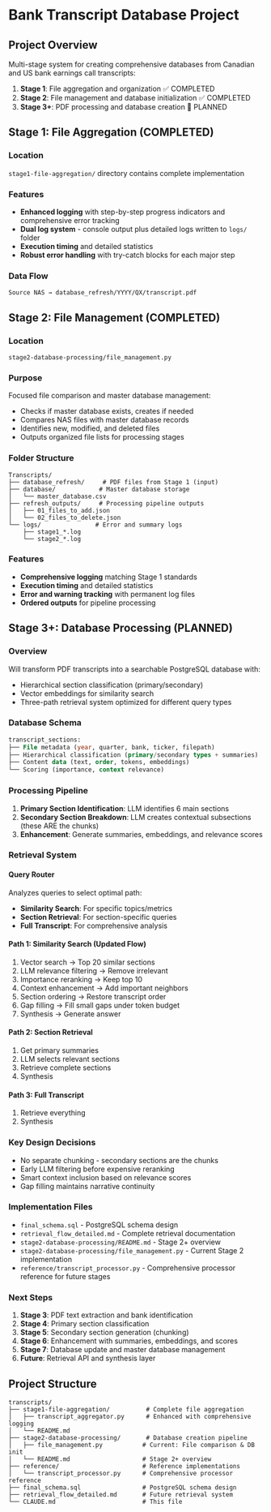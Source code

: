 # Bank Transcript Database Project

## Project Overview
Multi-stage system for creating comprehensive databases from Canadian and US bank earnings call transcripts:

1. **Stage 1**: File aggregation and organization ✅ COMPLETED
2. **Stage 2**: File management and database initialization ✅ COMPLETED  
3. **Stage 3+**: PDF processing and database creation 🔄 PLANNED

## Stage 1: File Aggregation (COMPLETED)

### Location
`stage1-file-aggregation/` directory contains complete implementation

### Features
- **Enhanced logging** with step-by-step progress indicators and comprehensive error tracking
- **Dual log system** - console output plus detailed logs written to `logs/` folder
- **Execution timing** and detailed statistics
- **Robust error handling** with try-catch blocks for each major step

### Data Flow
```
Source NAS → database_refresh/YYYY/QX/transcript.pdf
```

## Stage 2: File Management (COMPLETED)

### Location
`stage2-database-processing/file_management.py`

### Purpose
Focused file comparison and master database management:
- Checks if master database exists, creates if needed
- Compares NAS files with master database records
- Identifies new, modified, and deleted files
- Outputs organized file lists for processing stages

### Folder Structure
```
Transcripts/
├── database_refresh/     # PDF files from Stage 1 (input)
├── database/            # Master database storage
│   └── master_database.csv
├── refresh_outputs/     # Processing pipeline outputs
│   ├── 01_files_to_add.json
│   └── 02_files_to_delete.json
└── logs/               # Error and summary logs
    ├── stage1_*.log
    └── stage2_*.log
```

### Features
- **Comprehensive logging** matching Stage 1 standards
- **Execution timing** and detailed statistics
- **Error and warning tracking** with permanent log files
- **Ordered outputs** for pipeline processing

## Stage 3+: Database Processing (PLANNED)

### Overview
Will transform PDF transcripts into a searchable PostgreSQL database with:
- Hierarchical section classification (primary/secondary)
- Vector embeddings for similarity search
- Three-path retrieval system optimized for different query types

### Database Schema
```sql
transcript_sections:
├── File metadata (year, quarter, bank, ticker, filepath)
├── Hierarchical classification (primary/secondary types + summaries)
├── Content data (text, order, tokens, embeddings)
└── Scoring (importance, context relevance)
```

### Processing Pipeline
1. **Primary Section Identification**: LLM identifies 6 main sections
2. **Secondary Section Breakdown**: LLM creates contextual subsections (these ARE the chunks)
3. **Enhancement**: Generate summaries, embeddings, and relevance scores

### Retrieval System

#### Query Router
Analyzes queries to select optimal path:
- **Similarity Search**: For specific topics/metrics
- **Section Retrieval**: For section-specific queries  
- **Full Transcript**: For comprehensive analysis

#### Path 1: Similarity Search (Updated Flow)
1. Vector search → Top 20 similar sections
2. LLM relevance filtering → Remove irrelevant
3. Importance reranking → Keep top 10
4. Context enhancement → Add important neighbors
5. Section ordering → Restore transcript order
6. Gap filling → Fill small gaps under token budget
7. Synthesis → Generate answer

#### Path 2: Section Retrieval
1. Get primary summaries
2. LLM selects relevant sections
3. Retrieve complete sections
4. Synthesis

#### Path 3: Full Transcript
1. Retrieve everything
2. Synthesis

### Key Design Decisions
- No separate chunking - secondary sections are the chunks
- Early LLM filtering before expensive reranking
- Smart context inclusion based on relevance scores
- Gap filling maintains narrative continuity

### Implementation Files
- `final_schema.sql` - PostgreSQL schema design
- `retrieval_flow_detailed.md` - Complete retrieval documentation
- `stage2-database-processing/README.md` - Stage 2+ overview
- `stage2-database-processing/file_management.py` - Current Stage 2 implementation
- `reference/transcript_processor.py` - Comprehensive processor reference for future stages

### Next Steps
1. **Stage 3**: PDF text extraction and bank identification
2. **Stage 4**: Primary section classification  
3. **Stage 5**: Secondary section generation (chunking)
4. **Stage 6**: Enhancement with summaries, embeddings, and scores
5. **Stage 7**: Database update and master database management
6. **Future**: Retrieval API and synthesis layer

## Project Structure
```
transcripts/
├── stage1-file-aggregation/          # Complete file aggregation
│   ├── transcript_aggregator.py      # Enhanced with comprehensive logging
│   └── README.md
├── stage2-database-processing/       # Database creation pipeline
│   ├── file_management.py           # Current: File comparison & DB init
│   └── README.md                    # Stage 2+ overview
├── reference/                       # Reference implementations
│   └── transcript_processor.py      # Comprehensive processor reference
├── final_schema.sql                 # PostgreSQL schema design
├── retrieval_flow_detailed.md       # Future retrieval system
└── CLAUDE.md                        # This file
```